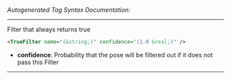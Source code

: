 <!-- THIS IS AN AUTOGENERATED FILE: Don't edit it directly, instead change the schema definition in the code itself. -->

_Autogenerated Tag Syntax Documentation:_

---
Filter that always returns true

```xml
<TrueFilter name="(&string;)" confidence="(1.0 &real;)" />
```

-   **confidence**: Probability that the pose will be filtered out if it does not pass this Filter

---
